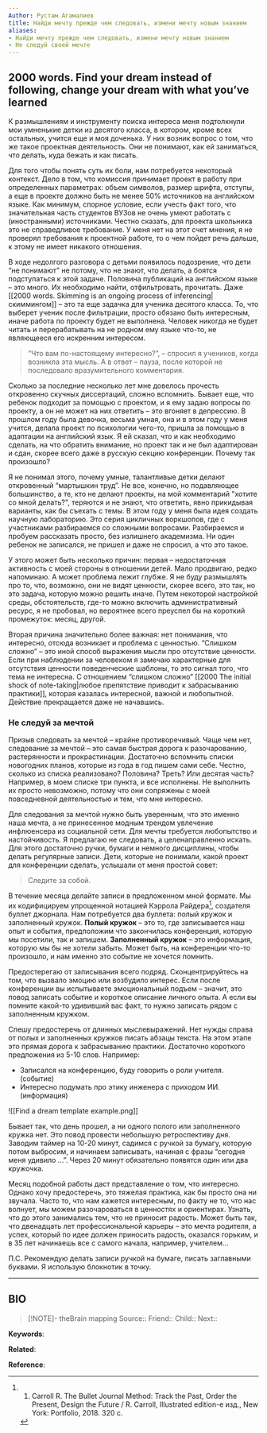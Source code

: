 ```yaml
---
Author: Рустам Агамалиев
title: Найди мечту прежде чем следовать, измени мечту новым знанием
aliases:
- Найди мечту прежде чем следовать, измени мечту новым знанием
- Не следуй своей мечте
---
```

## 2000 words. Find your dream instead of following, change your dream with what you’ve learned

К размышлениям и инструменту поиска интереса меня подтолкнули мои умненькие детки из десятого класса, в котором, кроме всех остальных, учится еще и моя доченька. У них возник вопрос о том, что же такое проектная деятельность. Они не понимают, как ей заниматься, что делать, куда бежать и как писать.

Для того чтобы понять суть их боли, нам потребуется некоторый контекст. Дело в том, что комиссия принимает проект в работу при определенных параметрах: объем символов, размер шрифта, отступы, а еще в проекте должно быть не менее 50% источников на английском языке. Как минимум, спорное условие, если учесть факт того, что значительная часть студентов ВУЗов не очень умеют работать с (иностранными) источниками. Честно сказать, для проекта школьника это не справедливое требование. У меня нет на этот счет мнения, я не проверял требования к проектной работе, то о чем пойдет речь дальше, к этому не имеет никакого отношения.

В ходе недолгого разговора с детьми появилось подозрение, что дети “не понимают” не потому, что не знают, что делать, а боятся подступаться к этой задаче. Половина публикаций на английском языке – это много. Их необходимо найти, отфильтровать, прочитать. Даже [[2000 words. Skimming is an ongoing process of inferencing|скиммингом]] – это та еще задачка для ученика десятого класса. То, что выберет ученик после фильтрации, просто обязано быть интересным, иначе работа по проекту будет не выполнена. Человек никогда не будет читать и перерабатывать на не родном ему языке что-то, не являющееся его искренним интересом.

> “Что вам по-настоящему интересно?”, – спросил я учеников, когда возникла эта мысль. А в ответ – пауза, после которой не последовало вразумительного комментария.

Сколько за последние несколько лет мне довелось прочесть откровенно скучных диссертаций, сложно вспомнить. Бывает еще, что ребенок подходит за помощью с проектом, и я ему задаю вопросы по проекту, а он не может на них ответить – это вгоняет в депрессию. В прошлом году была девочка, весьма умная, она и в этом году у меня учится, делала проект по психологии чего-то, пришла за помощью в адаптации на английский язык. Я ей сказал, что и как необходимо сделать, на что обратить внимание, но проект так и не был адаптирован и сдан, скорее всего даже в русскую секцию конференции. Почему так произошло?

Я не понимал этого, почему умные, талантливые детки делают откровенный “мартышкин труд”. Не все, конечно, но подавляющее большинство, а те, кто не делают проекты, на мой комментарий "хотите со мной делать?", теряются и не знают, что ответить, явно прикидывая варианты, как бы съехать с темы. В этом году у меня была идея создать научную лабораторию. Это серия цикличных воркшопов, где с участниками разбираемся со сложными вопросами. Разбираемся и пробуем рассказать просто, без излишнего академизма. Ни один ребенок не записался, не пришел и даже не спросил, а что это такое.

У этого может быть несколько причин: первая – недостаточная активность с моей стороны в отношении детей. Мало продвигаю, редко напоминаю. А может проблема лежит глубже. Я не буду размышлять про то, что, возможно, они не видят ценности, скорее всего, это так, но это задача, которую можно решить иначе. Путем некоторой настройкой среды, обстоятельств, где-то можно включить административный ресурс, я не пробовал, но вероятнее всего преуспел бы на короткий промежуток: месяц, другой.

Вторая причина значительно более важная: нет понимания, что интересно, отсюда возникает и проблема с ценностью. “Слишком сложно” – это иной способ выражения мысли про отсутствие ценности. Если при наблюдении за человеком я замечаю характерные для отсутствия ценности поведенческие шаблоны, то это сигнал того, что тема не интересна. С отношением “слишком сложно” [[2000 The initial shock of note-taking|любое препятствие приводит к забрасыванию практики]], которая казалась интересной, важной и любопытной. Действие прекращается даже не начавшись.
### Не следуй за мечтой

Призыв следовать за мечтой – крайне противоречивый. Чаще чем нет, следование за мечтой – это самая быстрая дорога к разочарованию, растерянности и прокрастинации. Достаточно вспомнить списки новогодних планов, которые из года в год пишем сами себе. Честно, сколько из списка реализовано? Половина? Треть? Или десятая часть? Например, в моем списке три пункта, и все исполнены. Не выполнить их просто невозможно, потому что они сопряжены с моей повседневной деятельностью и тем, что мне интересно.

Для следования за мечтой нужно быть уверенным, что это именно наша мечта, а не принесенное модным трендом увлечение инфлюенсера из социальной сети. Для мечты требуется любопытство и настойчивость. Я предлагаю не следовать, а целенаправленно искать. Для этого достаточно ручки, бумаги и немного дисциплины, чтобы делать регулярные записи. Дети, которые не понимали, какой проект для конференции сделать, услышали от меня простой совет:

> Следите за собой.

В течение месяца делайте записи в предложенном мной формате. Мы их кодифицируем упрощенной нотацией Кэррола Райдера[^1], создателя буллет джорнала. Нам потребуется два буллета: полый кружок и заполненный кружок. **Полый кружок** – это то, где записывается наш опыт и события, предположим что закончилась конференция, которую мы посетили, так и запишем. **Заполненный кружок** – это информация, которую мы бы не хотели забыть. Может быть, на конференции что-то произошло, и нам именно это событие не хочется помнить.

Предостерегаю от записывания всего подряд. Сконцентрируйтесь на том, что вызвало эмоцию или возбудило интерес. Если после конференции вы испытываете эмоциональный подъем – значит, это повод записать событие и короткое описание личного опыта. А если вы помните какой-то удививший вас факт, то нужно записать рядом с заполненным кружком.

Спешу предостеречь от длинных мыслевыражений. Нет нужды справа от полых и заполненных кружков писать абзацы текста. На этом этапе это прямая дорога к забрасыванию практики. Достаточно короткого предложения из 5-10 слов. Например:

- Записался на конференцию, буду говорить о роли учителя. (событие)
- Интересно подумать про этику инженера с приходом ИИ. (информация)

![[Find a dream template example.png]]

Бывает так, что день прошел, а ни одного полого или заполненного кружка нет. Это повод провести небольшую ретроспективу дня. Заводим таймер на 10-20 минут, садимся с ручкой за бумагу, которую потом выбросим, и начинаем записывать, начиная с фразы “сегодня меня удивило …”. Через 20 минут обязательно появятся один или два кружочка.

Месяц подобной работы даст представление о том, что интересно. Однако хочу предостеречь, это тяжелая практика, как бы просто она ни звучала. Часто то, что нам кажется интересным, по факту не то, что нас волнует, мы можем разочароваться в ценностях и ориентирах. Узнать, что до этого занимались тем, что не приносит радость. Может быть так, что двенадцать лет профессиональной карьеры – это мечта родителя, а успех, который по идее должен приносить радость, оказался горьким, и в 35 лет начинаешь все с самого начала, например, учителем…

П.С. Рекомендую делать записи ручкой на бумаге, писать заглавными буквами. Я использую блокнотик в точку.

***
## BIO
> [!NOTE]- theBrain mapping
> Source::
> Friend::
> Child::
> Next::

**Keywords**:

**Related**:

**Reference**: 

[^1]: 1. Carroll R. The Bullet Journal Method: Track the Past, Order the Present, Design the Future / R. Carroll, Illustrated edition-е изд., New York: Portfolio, 2018. 320 c.